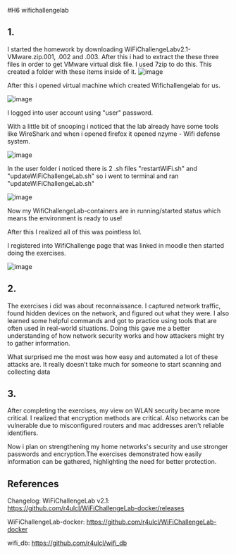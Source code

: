 #H6 wifichallengelab

## 1. 

I started the homework by downloading WiFiChallengeLabv2.1-VMware.zip.001, .002 and .003. After this i had to extract the these three files in order to get VMware virtual disk file. I used 7zip to do this. This created
a folder with these items inside of it. 
![image](https://github.com/user-attachments/assets/f55ea6bf-7e29-4fce-9916-6cf7ddefb8a9)

After this i opened virtual machine which created Wifichallengelab for us. 

![image](https://github.com/user-attachments/assets/42e62ce0-85a7-462b-88dc-6233b860c079)

I logged into user account using "user" password. 

With a little bit of snooping i noticed that the lab already have some tools like WireShark and when i opened firefox it opened nzyme - Wifi defense system.

![image](https://github.com/user-attachments/assets/955b97c2-6339-4ff5-9bd5-3476c5056ecc)

In the user folder i noticed there is 2 .sh files "restartWiFi.sh" and "updateWiFiChallengeLab.sh" so i went to terminal and ran "updateWiFiChallengeLab.sh"

![image](https://github.com/user-attachments/assets/91c85e1a-3176-4cc4-a7c5-9173038596a5)

Now my WifiChallengeLab-containers are in running/started status which means the environment is ready to use!

After this I realized all of this was pointless lol. 

I registered into WifiChallenge page that was linked in moodle then started doing the exercises.

![image](https://github.com/user-attachments/assets/5db6d74f-015d-42b7-abd0-b88f77e660f3)

## 2. 

The exercises i did was about reconnaissance. I captured network traffic, found hidden devices on the network, and figured out what they were. I also learned some helpful commands and got to practice using tools that are often used in real-world situations. Doing this gave me a better understanding of how network security works and how attackers might try to gather information.

What surprised me the most was how easy and automated a lot of these attacks are. It really doesn’t take much for someone to start scanning and collecting data

## 3.

After completing the exercises, my view on WLAN security became more critical. I realized that encryption methods are critical. Also networks can be vulnerable due to misconfigured routers and mac addresses aren't reliable identifiers.

Now i plan on strengthening my home networks's security and use stronger passwords and encryption.The exercises demonstrated how easily information can be gathered, highlighting the need for better protection.



## References

Changelog: WiFiChallengeLab v2.1: https://github.com/r4ulcl/WiFiChallengeLab-docker/releases

WiFiChallengeLab-docker: https://github.com/r4ulcl/WiFiChallengeLab-docker

wifi_db: https://github.com/r4ulcl/wifi_db
